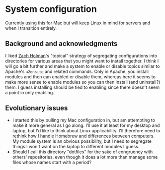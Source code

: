 # System configuration

Currently using this for Mac but will keep Linux in mind for servers and when I transition entirely.

## Background and acknowledgments

I liked [Zach Holman](https://github.com/holman/dotfiles)'s "topical" strategy of segregating configurations into directories for various areas that you might want to install together. I think I will go a bit further and make a system to enable or disable topics similar to Apache's `a2ensite` and related commands. Only in Apache, you install modules and then can enabled or disable them, whereas here it seems to make more sense to enable modules so you can then install (and uninstall?) them. I guess installing should be tied to enabling since there doesn't seem a point in only enabling.

## Evolutionary issues

* I started this by pulling my Mac configuration in, but am attempting to make it more general as I go along. I'll use it at least for my desktop and laptop, but I'd like to think about Linux applicability. I'll therefore need to rethink how I handle Homebrew and differences between computers. My module system is an obvious possibility, but I need to segregate things I won't want on the laptop to different modules I guess.
* Should I call this directory "dotfiles" for the sake of congruency with others' repositories, even though it does a lot more than manage some files whose names start with a period?


